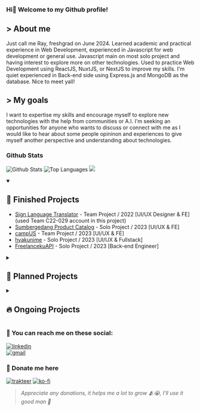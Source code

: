 ### Hi👋 Welcome to my Github profile!
## > About me
Just call me Ray, freshgrad on June 2024. Learned academic and practical experience in Web Development, experienced in Javascript for web development or general use. Javascript main on most solo project and having interest to explore more on other technologies. Used to practice Web Development using ReactJS, NuxtJS, or NextJS to improve my skills. I'm quiet experienced in Back-end side using Express.js and MongoDB as the database. Nice to meet yall!

## > My goals
I want to expertise my skills and encourage myself to explore new technologies with the help from communities or A.I. I'm seeking an opportunities for anyone who wants to discuss or connect with me as I would like to hear about some people opininon and experiences to give myself another perspective and understanding about technologies.

### Github Stats
![Github Stats](https://github-readme-stats.vercel.app/api?username=rayzio-jax&show_icons=true&hide_border=true&count_private=true)
![Top Languages](https://github-readme-stats.vercel.app/api/top-langs/?username=rayzio-jax&show_icons=true&hide_border=true&layout=compact)
<img src="https://github-profile-trophy.vercel.app/?username=rayzio-jax">

<details open>
<summary><h2>📌 Finished Projects</h2></summary>

  * [Sign Language Translator](https://github.com/rayzio-jax/Sign-Language-Translator) - Team Project / 2022 [UI/UX Designer & FE] (used Team C22-029 account in this project)
  * [Sumbergedang Product Catalog](https://github.com/rayzio-jax/Sumbergedang-Product-Catalog) - Solo Project / 2023 [UI/UX & FE]
  * [campUS](https://github.com/YuukioFuyu/campUS) - Team Project / 2023 [UI/UX & FE]
  * [hyakunime](https://github.com/rayzio-jax/Hyakunime) - Solo Project / 2023 [UI/UX & Fullstack]
  * [FreelancekuAPI](https://github.com/rayzio-jax/Freelanceku-API) - Solo Project / 2023 [Back-end Engineer]
</details>

<details>
<summary><h2>📃 Planned Projects</h2></summary>
  
  * Discord Bot
  * Anonymus Chat
  * ???
</details>

<details>
<summary><h2>🔥 Ongoing Projects</h2></summary>
</details>

### 👥 You can reach me on these social:
[![linkedin](https://img.shields.io/badge/linkedin-rayputrap-333333?labelColor=blue&style=for-the-badge&logo=x&logoColor=white&link=https://www.linkedin.com/in/rayputrap)](https://www.linkedin.com/in/rayputrap) <br/>
[![gmail](https://img.shields.io/badge/rayhananthaprasetyo@gmail.com-100000?style=plastic&logo=Gmail&logoColor=FF0000&labelColor=FFFFFF&color=FFFFFF)](https://mail.google.com/mail/?view=cm&to=rayhananthaprasetyo@gmail.com)

### 🥺 Donate me here
[![trakteer](https://img.shields.io/badge/trakteer-rayziojax-333333?labelColor=eb0909&style=for-the-badge&logo=trakteer&logoColor=white&link=https://trakteer.id/rayziojax)](https://trakteer.id/rayziojax)
[![ko-fi](https://img.shields.io/badge/ko--fi-rayziojax-333333?labelColor=6800b3&style=for-the-badge&logo=ko-fi&logoColor=white&link=https://trakteer.id/rayziojax)](https://trakteer.id/rayziojax)
> _Appreciate any donations, it helps me a lot to grow 🫂😭, I'll use it good man 🫡_
